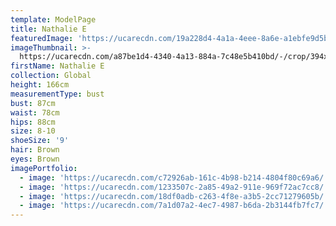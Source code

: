 ```yaml
---
template: ModelPage
title: Nathalie E
featuredImage: 'https://ucarecdn.com/19a228d4-4a1a-4eee-8a6e-a1ebfe9d5b08/'
imageThumbnail: >-
  https://ucarecdn.com/a87be1d4-4340-4a13-884a-7c48e5b410bd/-/crop/394x510/0,0/-/preview/
firstName: Nathalie E
collection: Global
height: 166cm
measurementType: bust
bust: 87cm
waist: 78cm
hips: 88cm
size: 8-10
shoeSize: '9'
hair: Brown
eyes: Brown
imagePortfolio:
  - image: 'https://ucarecdn.com/c72926ab-161c-4b98-b214-4804f80c69a6/'
  - image: 'https://ucarecdn.com/1233507c-2a85-49a2-911e-969f72ac7cc8/'
  - image: 'https://ucarecdn.com/18df0adb-c263-4f8e-a3b5-2cc71279605b/'
  - image: 'https://ucarecdn.com/7a1d07a2-4ec7-4987-b6da-2b3144fb7fc7/'
---
```


